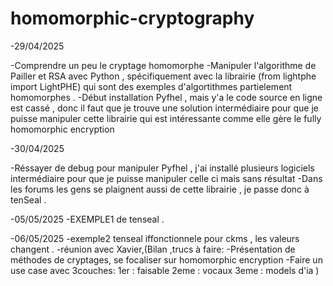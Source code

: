 # homomorphic-cryptography


-29/04/2025

-Comprendre un peu  le cryptage homomorphe
-Manipuler l'algorithme de Pailler et RSA avec Python , spécifiquement avec la librairie (from lightphe  import LightPHE) qui sont des exemples d'algortithmes partielement homomorphes .
-Début installation Pyfhel , mais y'a le code source en ligne est cassé , donc il faut que je trouve une solution intermédiaire pour que je puisse manipuler cette librairie qui est intéressante comme elle gère le fully homomorphic encryption


-30/04/2025

-Réssayer de debug pour manipuler Pyfhel , j'ai installé plusieurs logiciels intermédiaire pour que je puisse manipuler celle ci mais sans résultat
-Dans les forums les gens se plaignent aussi de cette librairie , je passe donc à tenSeal .


-05/05/2025
-EXEMPLE1 de tenseal .

-06/05/2025
-exemple2 tenseal iffonctionnele pour ckms , les valeurs changent .
-réunion avec Xavier,(Bilan ,trucs à faire:
-Présentation de méthodes de cryptages, se focaliser sur homomorphic encryption 
-Faire un use case avec 3couches:
1er :  faisable 
2eme :  vocaux
3eme  : models d'ia 
)
